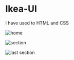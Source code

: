 # Ikea-UI
I have used to HTML and CSS


![home](https://user-images.githubusercontent.com/95397948/148345211-ff8904df-a255-4e19-bc70-9c6152d38d19.png)


![section](https://user-images.githubusercontent.com/95397948/148345222-68aa110f-7328-4af8-9489-caf676ee0aa2.png)


![last section](https://user-images.githubusercontent.com/95397948/148345228-e0925460-c841-4f03-8ce4-e752b6159917.png)
